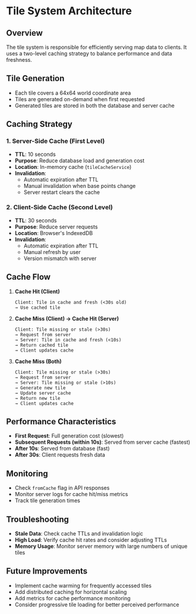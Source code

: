 # Tile System Architecture

## Overview
The tile system is responsible for efficiently serving map data to clients. It uses a two-level caching strategy to balance performance and data freshness.

## Tile Generation
- Each tile covers a 64x64 world coordinate area
- Tiles are generated on-demand when first requested
- Generated tiles are stored in both the database and server cache

## Caching Strategy

### 1. Server-Side Cache (First Level)
- **TTL**: 10 seconds
- **Purpose**: Reduce database load and generation cost
- **Location**: In-memory cache (`tileCacheService`)
- **Invalidation**:
  - Automatic expiration after TTL
  - Manual invalidation when base points change
  - Server restart clears the cache

### 2. Client-Side Cache (Second Level)
- **TTL**: 30 seconds
- **Purpose**: Reduce server requests
- **Location**: Browser's IndexedDB
- **Invalidation**:
  - Automatic expiration after TTL
  - Manual refresh by user
  - Version mismatch with server

## Cache Flow

1. **Cache Hit (Client)**
   ```
   Client: Tile in cache and fresh (<30s old)
   → Use cached tile
   ```

2. **Cache Miss (Client) → Cache Hit (Server)**
   ```
   Client: Tile missing or stale (>30s)
   → Request from server
   → Server: Tile in cache and fresh (<10s)
   → Return cached tile
   → Client updates cache
   ```

3. **Cache Miss (Both)**
   ```
   Client: Tile missing or stale (>30s)
   → Request from server
   → Server: Tile missing or stale (>10s)
   → Generate new tile
   → Update server cache
   → Return new tile
   → Client updates cache
   ```

## Performance Characteristics
- **First Request**: Full generation cost (slowest)
- **Subsequent Requests (within 10s)**: Served from server cache (fastest)
- **After 10s**: Served from database (fast)
- **After 30s**: Client requests fresh data

## Monitoring
- Check `fromCache` flag in API responses
- Monitor server logs for cache hit/miss metrics
- Track tile generation times

## Troubleshooting
- **Stale Data**: Check cache TTLs and invalidation logic
- **High Load**: Verify cache hit rates and consider adjusting TTLs
- **Memory Usage**: Monitor server memory with large numbers of unique tiles

## Future Improvements
- Implement cache warming for frequently accessed tiles
- Add distributed caching for horizontal scaling
- Add metrics for cache performance monitoring
- Consider progressive tile loading for better perceived performance
